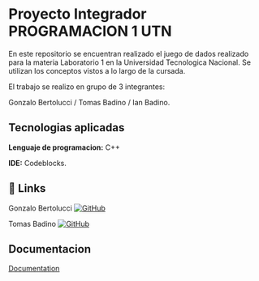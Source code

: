
# Proyecto Integrador PROGRAMACION 1 UTN

En este repositorio se encuentran realizado el juego de dados realizado para la materia Laboratorio 1 en la Universidad Tecnologica Nacional.
Se utilizan los conceptos vistos a lo largo de la cursada.

El trabajo se realizo en grupo de 3 integrantes:

Gonzalo Bertolucci / Tomas Badino / Ian Badino.

## Tecnologias aplicadas

**Lenguaje de programacion:** C++

**IDE:** Codeblocks.


## 🔗 Links
Gonzalo Bertolucci
[![GitHub](https://img.shields.io/badge/GitHub-100000?style=for-the-badge&logo=github&logoColor=whit)](https://github.com/GonzaBertolucci)

Tomas Badino
[![GitHub](https://img.shields.io/badge/GitHub-100000?style=for-the-badge&logo=github&logoColor=whit)](https://github.com/TomasBadino)


## Documentacion

[Documentation](https://drive.google.com/file/d/1nA82J05f-FDNdeEgz9iQx3FlGHOmbflW/view?usp=sharing)

